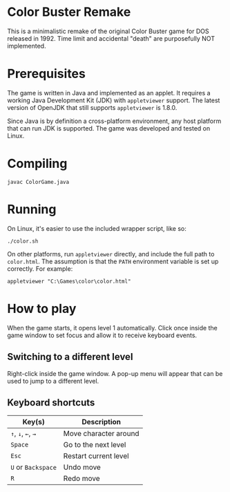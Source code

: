Color Buster Remake
===================

This is a minimalistic remake of the original Color Buster game for DOS
released in 1992. Time limit and accidental "death" are purposefully NOT
implemented.

# Prerequisites

The game is written in Java and implemented as an applet. It requires a
working Java Development Kit (JDK) with `appletviewer` support. The
latest version of OpenJDK that still supports `appletviewer` is 1.8.0.

Since Java is by definition a cross-platform environment, any host
platform that can run JDK is supported. The game was developed and
tested on Linux.

# Compiling

```
javac ColorGame.java
```

# Running

On Linux, it's easier to use the included wrapper script, like so:

```
./color.sh
```

On other platforms, run `appletviewer` directly, and include the full
path to `color.html`. The assumption is that the `PATH` environment
variable is set up correctly. For example:

```
appletviewer "C:\Games\color\color.html"
```

# How to play

When the game starts, it opens level 1 automatically. Click once inside
the game window to set focus and allow it to receive keyboard events.

## Switching to a different level

Right-click inside the game window. A pop-up menu will appear that can
be used to jump to a different level.

## Keyboard shortcuts

| Key(s)             | Description           |
| ------------------ | --------------------- |
| `↑`, `↓`, `←`, `→` | Move character around |
| `Space`            | Go to the next level  |
| `Esc`              | Restart current level |
| `U` or `Backspace` | Undo move             |
| `R`                | Redo move             |
